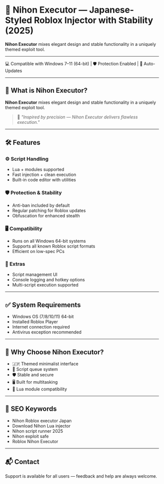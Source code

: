# 🚀 Nihon Executor — Japanese-Styled Roblox Injector with Stability (2025)

**Nihon Executor** mixes elegant design and stable functionality in a uniquely themed exploit tool.

---

💻 Compatible with Windows 7–11 (64-bit) | 🛡️ Protection Enabled | 🔄 Auto-Updates

---

## 🎯 What is Nihon Executor?

**Nihon Executor** mixes elegant design and stable functionality in a uniquely themed exploit tool.

> 💬 *"Inspired by precision — Nihon Executor delivers flawless execution."*

---

## 🛠️ Features

### ⚙️ Script Handling
- Lua + modules supported
- Fast injection + clean execution
- Built-in code editor with utilities

### 🛡️ Protection & Stability
- Anti-ban included by default
- Regular patching for Roblox updates
- Obfuscation for enhanced stealth

### 🖥️ Compatibility
- Runs on all Windows 64-bit systems
- Supports all known Roblox script formats
- Efficient on low-spec PCs

### 🧠 Extras
- Script management UI
- Console logging and hotkey options
- Multi-script execution supported

---

## ✅ System Requirements

- Windows OS (7/8/10/11) 64-bit
- Installed Roblox Player
- Internet connection required
- Antivirus exception recommended

---

## 🥇 Why Choose Nihon Executor?

- 🇯🇵 Themed minimalist interface
- 📜 Script queue system
- 🛡️ Stable and secure
- 🖥️ Built for multitasking
- 🧩 Lua module compatibility

---

## 🔎 SEO Keywords

- Nihon Roblox executor Japan
- Download Nihon Lua injector
- Nihon script runner 2025
- Nihon exploit safe
- Roblox Nihon Executor

---

## 📬 Contact

Support is available for all users — feedback and help are always welcome.


































































































































































